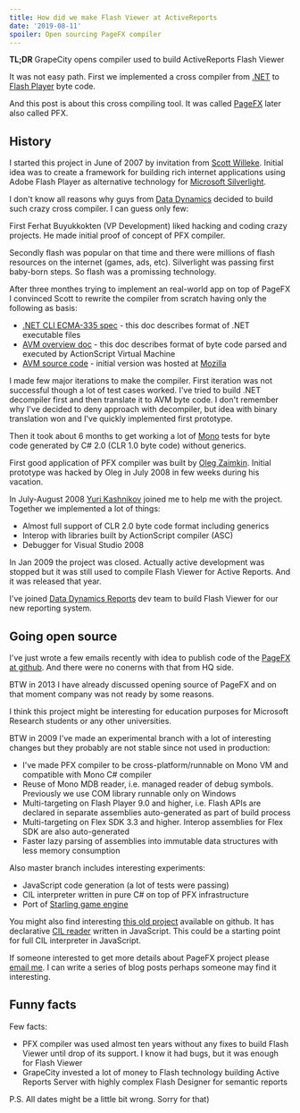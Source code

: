 ```yaml
---
title: How did we make Flash Viewer at ActiveReports
date: '2019-08-11'
spoiler: Open sourcing PageFX compiler
---
```


__TL;DR__ GrapeCity opens compiler used to build ActiveReports Flash Viewer

It was not easy path. First we implemented a cross compiler from [.NET](https://en.wikipedia.org/wiki/Common_Intermediate_Language) to [Flash Player](https://www.adobe.com/content/dam/acom/en/devnet/pdf/avm2overview.pdf) byte code.

And this post is about this cross compiling tool.
It was called [PageFX](https://github.com/GrapeCity/pagefx) later also called PFX.

## History

I started this project in June of 2007 by invitation from [Scott Willeke](https://scott.willeke.com/). Initial idea was to create a framework for building rich internet applications using Adobe Flash Player as alternative technology for [Microsoft Silverlight](https://www.microsoft.com/silverlight/).

I don't know all reasons why guys from [Data Dynamics](https://en.wikipedia.org/wiki/Data_Dynamics) decided to build such crazy cross compiler. I can guess only few:

First Ferhat Buyukkokten (VP Development) liked hacking and coding crazy projects. He made initial proof of concept of PFX compiler.

Secondly flash was popular on that time and there were millions of flash resources on the internet (games, ads, etc). Silverlight was passing first baby-born steps. So flash was a promissing technology.

After three monthes trying to implement an real-world app on top of PageFX I convinced Scott to rewrite the compiler from scratch having only the following as basis:
- [.NET CLI ECMA-335 spec](https://www.ecma-international.org/publications/files/ECMA-ST/ECMA-335.pdf) - this doc describes format of .NET executable files
- [AVM overview doc](https://www.adobe.com/content/dam/acom/en/devnet/pdf/avm2overview.pdf) - this doc describes format of byte code parsed and executed by ActionScript Virtual Machine
- [AVM source code](https://github.com/adobe/avmplus) - initial version was hosted at [Mozilla](https://hg.mozilla.org/tamarin-central)

I made few major iterations to make the compiler.
First iteration was not successful though a lot of test cases worked. I've tried to build .NET decompiler first and then translate it to AVM byte code.
I don't remember why I've decided to deny approach with decompiler, but idea with binary translation won and I've quickly implemented first prototype.

Then it took about 6 months to get working a lot of [Mono](https://www.mono-project.com/) tests for byte code generated by C# 2.0 (CLR 1.0 byte code) without generics.

First good application of PFX compiler was built by [Oleg Zaimkin](https://twitter.com/olegzeee). Initial prototype was hacked by Oleg in July 2008 in few weeks during his vacation.

In July-August 2008 [Yuri Kashnikov](https://twitter.com/kayuri) joined me to help me with the project. Together we implemented a lot of things:
- Almost full support of CLR 2.0 byte code format including generics
- Interop with libraries built by ActionScript compiler (ASC)
- Debugger for Visual Studio 2008

In Jan 2009 the project was closed. Actually active development was stopped but it was still used to compile Flash Viewer for Active Reports. And it was released that year.

I've joined [Data Dynamics Reports](https://www.componentsource.com/product/data-dynamics-reports) dev team to build Flash Viewer for our new reporting system.

## Going open source

I've just wrote a few emails recently with idea to publish code of the [PageFX at github](https://github.com/GrapeCity/pagefx). And there were no conerns with that from HQ side.

BTW in 2013 I have already discussed opening source of PageFX and on that moment company was not ready by some reasons.

I think this project might be interesting for education purposes for Microsoft Research students or any other universities.

BTW in 2009 I've made an experimental branch with a lot of interesting changes but they probably are not stable since not used in production:

- I've made PFX compiler to be cross-platform/runnable on Mono VM and compatible with Mono C# compiler
- Reuse of Mono MDB reader, i.e. managed reader of debug symbols. Previously we use COM library runnable only on Windows
- Multi-targeting on Flash Player 9.0 and higher, i.e. Flash APIs are declared in separate assemblies auto-generated as part of build process
- Multi-targeting on Flex SDK 3.3 and higher. Interop assemblies for Flex SDK are also auto-generated
- Faster lazy parsing of assemblies into immutable data structures with less memory consumption

Also master branch includes interesting experiments:
- JavaScript code generation (a lot of tests were passing)
- CIL interpreter written in pure C# on top of PFX infrastructure
- Port of [Starling game engine](https://gamua.com/starling/)

You might also find interesting [this old project](https://github.com/sergeyt/cil.js) available on github.
It has declarative [CIL reader](https://github.com/sergeyt/cil.js/blob/master/src/runtime/meta.js) written in JavaScript.
This could be a starting point for full CIL interpreter in JavaScript.

If someone interested to get more details about PageFX project please [email me](mailto:stodyshev@gmail.com).
I can write a series of blog posts perhaps someone may find it interesting.

## Funny facts

Few facts:
- PFX compiler was used almost ten years without any fixes to build Flash Viewer until drop of its support. I know it had bugs, but it was enough for Flash Viewer
- GrapeCity invested a lot of money to Flash technology building Active Reports Server with highly complex Flash Designer for semantic reports

P.S. All dates might be a little bit wrong. Sorry for that)
